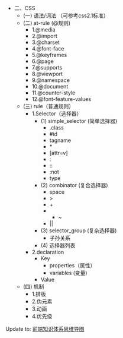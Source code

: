 
- 二、CSS
  - (一) 语法/词法 （可参考css2.1标准）
  - (二) at-rule (@规则)
    - 1.@media
    - 2.@import 
    - 3.@charset
    - 4.@font-face
    - 5.@keyframes
    - 6.@page
    - 7.@supports
    - 8.@viewport
    - 9.@namespace
    - 10.@document
    - 11.@counter-style
    - 12.@font-feature-values
  - (三) rule（普通规则）
    - 1.Selector（选择器）
      - (1) simple_selector (简单选择器)
        - .class
        - #id
        - tagname
        - \*
        - [attr=v]
        - :
        - ::
        - :not
        - type
      - (2) combinator (复合选择器)
        - space
        - \>
        - \+
        - - \~
        - \||
      - (3) selector_group (复杂选择器)
        - 子孙关系
      - (4) 选择器列表
    - 2.declaration 
      - Key 
        - properties（属性）
        - variables (变量)
      - Value
  - (四) 机制
    - 1.排版
    - 2.伪元素
    - 3.动画
    - 4.优先级

Update to: [前端知识体系思维导图](https://github.com/duqb/Frontend-01-Template/blob/master/week01/FrontEndKnowledge.md)